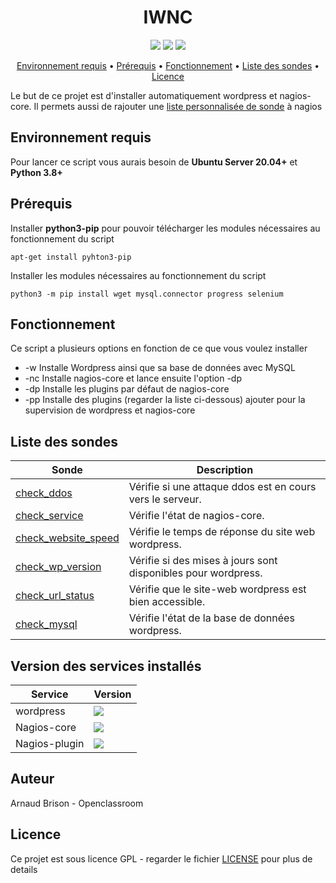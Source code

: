 <h1 align="center">IWNC</h1>

<p align="center">
   <a href="https://ubuntu.com/download/server" title="Ubuntu"><img src="https://img.shields.io/badge/Ubuntu%20Server-20.04%2B-orange?style=plastic&logo=ubuntu"></a>
   <a href="https://docs.python.org/3/" title="Python"><img src="https://img.shields.io/badge/Python-3.8%2B-yellow?style=plastic&logo=python"></a>
   <a href="./LICENSE" title="License"><img src="https://img.shields.io/badge/Licence-GNU%203.0-green?style=plastic"></a>
</p>

<p align="center">
  <a href="#Environnement-requis">Environnement requis</a> •
  <a href="#Prérequis">Prérequis</a> •
  <a href="#Fonctionnement">Fonctionnement</a> •
  <a href="#Liste-des-sondes">Liste des sondes</a> •
  <a href="#Licence">Licence</a>
</p>

Le but de ce projet est d'installer automatiquement wordpress et nagios-core.
Il permets aussi de rajouter une [liste personnalisée de sonde](#Liste-des-sondes) à nagios

## Environnement requis
Pour lancer ce script vous aurais besoin de **Ubuntu Server 20.04+** et **Python 3.8+**

## Prérequis

Installer **python3-pip** pour pouvoir télécharger les modules nécessaires au fonctionnement du script
```
apt-get install pyhton3-pip
```

Installer les modules nécessaires au fonctionnement du script
```
python3 -m pip install wget mysql.connector progress selenium
```

## Fonctionnement
Ce script a plusieurs options en fonction de ce que vous voulez installer

* -w Installe Wordpress ainsi que sa base de données avec MySQL
* -nc Installe nagios-core et lance ensuite l'option -dp
* -dp Installe les plugins par défaut de nagios-core
* -pp Installe des plugins (regarder la liste ci-dessous) ajouter pour la supervision de wordpress et nagios-core

## Liste des sondes

| Sonde                 | Description                                                   |
| --------------------- | ------------------------------------------------------------- |
| [check_ddos]          | Vérifie si une attaque ddos est  en cours vers le serveur.    |
| [check_service]       | Vérifie l'état de nagios-core.                                |
| [check_website_speed] | Vérifie le temps de réponse du site web wordpress.            |
| [check_wp_version]    | Vérifie si des mises à jours sont disponibles pour wordpress. |
| [check_url_status]    | Vérifie que le site-web wordpress est bien accessible.        |
| [check_mysql]         | Vérifie l'état de la base de données wordpress.               |

[check_ddos]: https://exchange.nagios.org/directory/Plugins/Security/check_ddos/details
[check_service]: https://github.com/jonschipp/nagios-plugins
[check_website_speed]: https://exchange.nagios.org/directory/Plugins/Websites%2C-Forms-and-Transactions/Check-Website-Speed/details
[check_wp_version]: https://exchange.nagios.org/directory/Plugins/CMS-and-Blog-Software/Wordpress/check_wp_version/details
[check_url_status]: https://exchange.nagios.org/directory/Plugins/Websites%2C-Forms-and-Transactions/check_url_status/details
[check_mysql]: https://github.com/nagios-plugins/nagios-plugins

## Version des services installés

| Service       | Version                                                     |
| --------------| ------------------------------------------------------------- |
| wordpress     | <a href="" title="Wordpress"><img src="https://img.shields.io/badge/verison-5.4.2-blue?style=plastic&logo=wordpress"></a>                                                     |
| Nagios-core   | <a href="" title="Nagios-Core"><img src="https://img.shields.io/badge/version-4.4.5-brightgreen?style=plastic"></a>                                |
| Nagios-plugin | <a href="" title="Nagios-Plugin"><img src="https://img.shields.io/badge/version-2.3.3-brightgreen?style=plastic"></a>      |



## Auteur
Arnaud Brison - Openclassroom

## Licence
Ce projet est sous licence GPL - regarder le fichier [LICENSE](./LICENSE) pour plus de details
